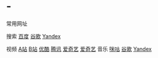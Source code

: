 # -
常用网址

搜索
    <a href="https://www.baidu.com">百度</a>
    <a href="https://www.google.com">谷歌</a>
    <a href="https://www.yandex.com">Yandex</a>

视频
    <a href="https://www.acfun.cn">A站</a>
    <a href="https://www.bilibili.com">B站</a>
    <a href="https://www.youku.com">优酷</a>
    <a href="https://v.qq.com">腾讯</a>
    <a href="https://www.iqiyi.com">爱奇艺</a>
    <a href="https://www.iqiyi.com">爱奇艺</a>
音乐
    <a href="https://https://music.migu.cn/v3/music/player/audio">咪咕</a>
    <a href="https://www.google.com">谷歌</a>
    <a href="https://www.yandex.com">Yandex</a>

